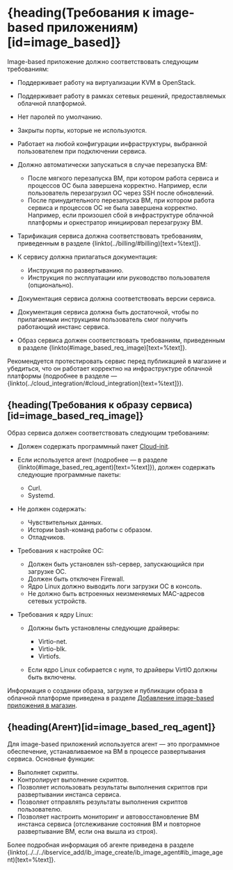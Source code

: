 # {heading(Требования к image-based приложениям)[id=image_based]}

Image-based приложение должно соответствовать следующим требованиям:

* Поддерживает работу на виртуализации KVM в OpenStack.
* Поддерживает работу в рамках сетевых решений, предоставляемых облачной платформой.
* Нет паролей по умолчанию.
* Закрыты порты, которые не используются.
* Работает на любой конфигурации инфраструктуры, выбранной пользователем при подключении сервиса.
* Должно автоматически запускаться в случае перезапуска ВМ:

   * После мягкого перезапуска ВМ, при котором работа сервиса и процессов ОС была завершена корректно. Например, если пользователь перезагрузил ОС через SSH после обновлений.
   * После принудительного перезапуска ВМ, при котором работа сервиса и процессов ОС не была завершена корректно. Например, если произошел сбой в инфраструктуре облачной платформы и оркестратор инициировал перезагрузку ВМ.

* Тарификация сервиса должна соответствовать требованиям, приведенным в разделе {linkto(../billing/#billing)[text=%text]}.
* К сервису должна прилагаться документация:

   * Инструкция по развертыванию.
   * Инструкция по эксплуатации или руководство пользователя (опционально).

* Документация сервиса должна соответствовать версии сервиса.
* Документация сервиса должна быть достаточной, чтобы по прилагаемым инструкциям пользователь смог получить работающий инстанс сервиса.
* Образ сервиса должен соответствовать требованиям, приведенным в разделе {linkto(#image_based_req_image)[text=%text]}.

<info>

Рекомендуется протестировать сервис перед публикацией в магазине и убедиться, что он работает корректно на инфраструктуре облачной платформы (подробнее в разделе — {linkto(../cloud_integration/#cloud_integration)[text=%text]}).

</info>

## {heading(Требования к образу сервиса)[id=image_based_req_image]}

Образ сервиса должен соответствовать следующим требованиям:

* Должен содержать программный пакет [Cloud-init](https://cloudinit.readthedocs.io/en/latest/).
* Если используется агент (подробнее — в разделе {linkto(#image_based_req_agent)[text=%text]}), должен содержать следующие программные пакеты:

   * Curl.
   * Systemd.

* Не должен содержать:

   * Чувствительных данных.
   * Истории bash-команд работы с образом.
   * Отладчиков.

* Требования к настройке ОС:

   * Должен быть установлен ssh-сервер, запускающийся при загрузке ОС.
   * Должен быть отключен Firewall.
   * Ядро Linux должно выводить логи загрузки ОС в консоль.
   * Не должно быть встроенных неизменяемых MAC-адресов сетевых устройств.

* Требования к ядру Linux:

   * Должны быть установлены следующие драйверы:

      * Virtio-net.
      * Virtio-blk.
      * Virtiofs.

   * Если ядро Linux собирается с нуля, то драйверы VirtIO должны быть включены.

Информация о создании образа, загрузке и публикации образа в облачной платформе приведена в разделе [Добавление image-based приложения в магазин](../../../ibservice_add).

## {heading(Агент)[id=image_based_req_agent]}

Для image-based приложений используется агент — это программное обеспечение, устанавливаемое на ВМ в процессе развертывания сервиса. Основные функции:

* Выполняет скрипты.
* Контролирует выполнение скриптов.
* Позволяет использовать результаты выполнения скриптов при развертывании инстанса сервиса.
* Позволяет отправлять результаты выполнения скриптов пользователю.
* Позволяет настроить мониторинг и автовосстановление ВМ инстанса сервиса (отслеживание состояния ВМ и повторное развертывание ВМ, если она вышла из строя).

Более подробная информация об агенте приведена в разделе {linkto(../../../ibservice_add/ib_image_create/ib_image_agent#ib_image_agent)[text=%text]}.
